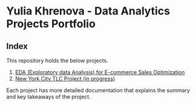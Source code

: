 # Yulia Khrenova - Data Analytics Projects Portfolio

## Index

This repository holds the below projects.

1. [EDA (Exploratory data Analysis) for E-commerce Sales Optimization](https://github.com/YuliaVK/Data-Analytics/blob/main/EDA_Sales/notebooks/Sales_EDA.ipynb)
2. [New York City TLC Project (in progress)](https://github.com/YuliaVK/Data-Analytics/blob/main/NYC_taxi/notebooks/EDA.ipynb)
<!-- 3. [EDA (Exploratory data Analysis) for London Safety Prediction](https://github.com/YuliaVK/Data-Analytics/blob/main/EDA/README.md) -->

Each project has more detailed documentation that explains the summary and key takeaways of the project.